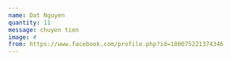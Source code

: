 ```yaml
---
name: Dat Nguyen
quantity: 11
message: chuyen tien
image: #
from: https://www.facebook.com/profile.php?id=100075221374346
---
```

